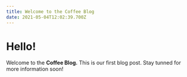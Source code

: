 ```yaml
---
title: Welcome to the Coffee Blog
date: 2021-05-04T12:02:39.700Z
---
```

# Hello!

Welcome to the **Coffee Blog.** This is our first blog post. Stay tunned for more information soon!